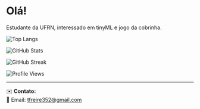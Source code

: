 # Olá!
Estudante da UFRN, interessado em tinyML e jogo da cobrinha.  


![Top Langs](https://github-readme-stats.vercel.app/api/top-langs/?username=thigoai&layout=compact&theme=radical)

![GitHub Stats](https://github-readme-stats.vercel.app/api?username=thigoai&show_icons=true&theme=radical&count_private=true&hide=stars)

![GitHub Streak](https://streak-stats.demolab.com?user=thigoai&theme=radical&date_format=j%20M%5B%20Y%5D)

![Profile Views](https://komarev.com/ghpvc/?username=thigoai&color=red&style=flat)


---

✉️ **Contato:**  
📧 Email: [tfreire352@gmail.com](mailto:tfreire352@gmail.com)  


<!---
thigoai/thigoai is a ✨ special ✨ repository because its `README.md` (this file) appears on your GitHub profile.
You can click the Preview link to take a look at your changes.
--->
